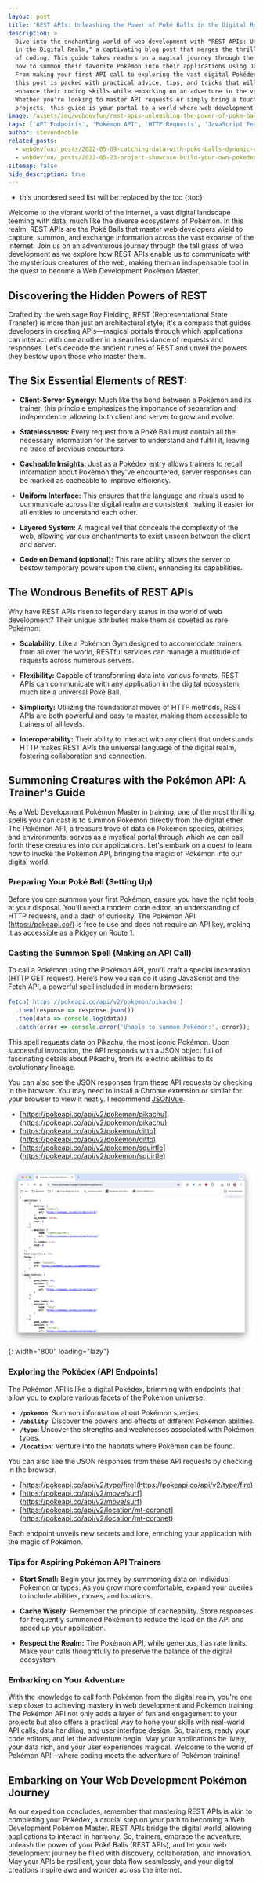 ```yaml
---
layout: post
title: "REST APIs: Unleashing the Power of Poké Balls in the Digital Realm"
description: >
  Dive into the enchanting world of web development with "REST APIs: Unleashing the Power of Poké Balls
  in the Digital Realm," a captivating blog post that merges the thrill of Pokémon training with the art
  of coding. This guide takes readers on a magical journey through the Pokémon API, teaching them
  how to summon their favorite Pokémon into their applications using JavaScript and the Fetch API.
  From making your first API call to exploring the vast digital Pokédex provided by the Pokémon API,
  this post is packed with practical advice, tips, and tricks that will help budding developers
  enhance their coding skills while embarking on an adventure in the vast universe of Pokémon.
  Whether you're looking to master API requests or simply bring a touch of Pokémon magic to your
  projects, this guide is your portal to a world where web development meets Pokémon mastery.
image: /assets/img/webdevfun/rest-apis-unleashing-the-power-of-poke-balls-in-the-digital-realm.jpg
tags: ['API Endpoints', 'Pokémon API', 'HTTP Requests', 'JavaScript Fetch API', 'API Calls']
author: stevendnoble
related_posts:
  - webdevfun/_posts/2022-05-09-catching-data-with-poke-balls-dynamic-content-with-html-templating-and-the-pokeapi.md
  - webdevfun/_posts/2022-05-23-project-showcase-build-your-own-pokedex-with-javascript-and-the-pokeapi.md
sitemap: false
hide_description: true
---
```


* this unordered seed list will be replaced by the toc
{:toc}

Welcome to the vibrant world of the internet, a vast digital landscape teeming with data, much like the diverse ecosystems of Pokémon. In this realm, REST APIs are the Poké Balls that master web developers wield to capture, summon, and exchange information across the vast expanse of the internet. Join us on an adventurous journey through the tall grass of web development as we explore how REST APIs enable us to communicate with the mysterious creatures of the web, making them an indispensable tool in the quest to become a Web Development Pokémon Master.

## Discovering the Hidden Powers of REST

Crafted by the web sage Roy Fielding, REST (Representational State Transfer) is more than just an architectural style; it's a compass that guides developers in creating APIs—magical portals through which applications can interact with one another in a seamless dance of requests and responses. Let's decode the ancient runes of REST and unveil the powers they bestow upon those who master them.

## The Six Essential Elements of REST:

* **Client-Server Synergy:** Much like the bond between a Pokémon and its trainer, this principle emphasizes the importance of separation and independence, allowing both client and server to grow and evolve.

* **Statelessness:** Every request from a Poké Ball must contain all the necessary information for the server to understand and fulfill it, leaving no trace of previous encounters.

* **Cacheable Insights:** Just as a Pokédex entry allows trainers to recall information about Pokémon they've encountered, server responses can be marked as cacheable to improve efficiency.

* **Uniform Interface:** This ensures that the language and rituals used to communicate across the digital realm are consistent, making it easier for all entities to understand each other.

* **Layered System:** A magical veil that conceals the complexity of the web, allowing various enchantments to exist unseen between the client and server.

* **Code on Demand (optional):** This rare ability allows the server to bestow temporary powers upon the client, enhancing its capabilities.

## The Wondrous Benefits of REST APIs

Why have REST APIs risen to legendary status in the world of web development? Their unique attributes make them as coveted as rare Pokémon:

* **Scalability:** Like a Pokémon Gym designed to accommodate trainers from all over the world, RESTful services can manage a multitude of requests across numerous servers.

* **Flexibility:** Capable of transforming data into various formats, REST APIs can communicate with any application in the digital ecosystem, much like a universal Poké Ball.

* **Simplicity:** Utilizing the foundational moves of HTTP methods, REST APIs are both powerful and easy to master, making them accessible to trainers of all levels.

* **Interoperability:** Their ability to interact with any client that understands HTTP makes REST APIs the universal language of the digital realm, fostering collaboration and connection.

## Summoning Creatures with the Pokémon API: A Trainer's Guide

As a Web Development Pokémon Master in training, one of the most thrilling spells you can cast is to summon Pokémon directly from the digital ether. The Pokémon API, a treasure trove of data on Pokémon species, abilities, and environments, serves as a mystical portal through which we can call forth these creatures into our applications. Let's embark on a quest to learn how to invoke the Pokémon API, bringing the magic of Pokémon into our digital world.

### Preparing Your Poké Ball (Setting Up)

Before you can summon your first Pokémon, ensure you have the right tools at your disposal. You'll need a modern code editor, an understanding of HTTP requests, and a dash of curiosity. The Pokémon API (https://pokeapi.co/) is free to use and does not require an API key, making it as accessible as a Pidgey on Route 1.

### Casting the Summon Spell (Making an API Call)

To call a Pokémon using the Pokémon API, you'll craft a special incantation (HTTP GET request). Here’s how you can do it using JavaScript and the Fetch API, a powerful spell included in modern browsers:

~~~javascript
fetch('https://pokeapi.co/api/v2/pokemon/pikachu')
  .then(response => response.json())
  .then(data => console.log(data))
  .catch(error => console.error('Unable to summon Pokémon:', error));
~~~

This spell requests data on Pikachu, the most iconic Pokémon. Upon successful invocation, the API responds with a JSON object full of fascinating details about Pikachu, from its electric abilities to its evolutionary lineage.

You can also see the JSON responses from these API requests by checking in the browser. You may need to install a Chrome extension or similar for your browser to view it neatly. I recommend [JSONVue](https://chromewebstore.google.com/detail/jsonvue/chklaanhfefbnpoihckbnefhakgolnmc).

* [https://pokeapi.co/api/v2/pokemon/pikachu](https://pokeapi.co/api/v2/pokemon/pikachu)
* [https://pokeapi.co/api/v2/pokemon/ditto](https://pokeapi.co/api/v2/pokemon/ditto)
* [https://pokeapi.co/api/v2/pokemon/squirtle](https://pokeapi.co/api/v2/pokemon/squirtle)

![PokeAPI Results for Pikachu](/assets/img/webdevfun/pokemon/pikachu.png){: width="800" loading="lazy"}

### Exploring the Pokédex (API Endpoints)

The Pokémon API is like a digital Pokédex, brimming with endpoints that allow you to explore various facets of the Pokémon universe:

* **`/pokemon`**: Summon information about Pokémon species.
* **`/ability`**: Discover the powers and effects of different Pokémon abilities.
* **`/type`**: Uncover the strengths and weaknesses associated with Pokémon types.
* **`/location`**: Venture into the habitats where Pokémon can be found.

You can also see the JSON responses from these API requests by checking in the browser.

* [https://pokeapi.co/api/v2/type/fire](https://pokeapi.co/api/v2/type/fire)
* [https://pokeapi.co/api/v2/move/surf](https://pokeapi.co/api/v2/move/surf)
* [https://pokeapi.co/api/v2/location/mt-coronet](https://pokeapi.co/api/v2/location/mt-coronet)

Each endpoint unveils new secrets and lore, enriching your application with the magic of Pokémon.

### Tips for Aspiring Pokémon API Trainers

* **Start Small:** Begin your journey by summoning data on individual Pokémon or types. As you grow more comfortable, expand your queries to include abilities, moves, and locations.

* **Cache Wisely:** Remember the principle of cacheability. Store responses for frequently summoned Pokémon to reduce the load on the API and speed up your application.

* **Respect the Realm:** The Pokémon API, while generous, has rate limits. Make your calls thoughtfully to preserve the balance of the digital ecosystem.

### Embarking on Your Adventure

With the knowledge to call forth Pokémon from the digital realm, you're one step closer to achieving mastery in web development and Pokémon training. The Pokémon API not only adds a layer of fun and engagement to your projects but also offers a practical way to hone your skills with real-world API calls, data handling, and user interface design. So, trainers, ready your code editors, and let the adventure begin. May your applications be lively, your data rich, and your user experiences magical. Welcome to the world of Pokémon API—where coding meets the adventure of Pokémon training!

## Embarking on Your Web Development Pokémon Journey
As our expedition concludes, remember that mastering REST APIs is akin to completing your Pokédex, a crucial step on your path to becoming a Web Development Pokémon Master. REST APIs bridge the digital world, allowing applications to interact in harmony. So, trainers, embrace the adventure, unleash the power of your Poké Balls (REST APIs), and let your web development journey be filled with discovery, collaboration, and innovation. May your APIs be resilient, your data flow seamlessly, and your digital creations inspire awe and wonder across the internet.